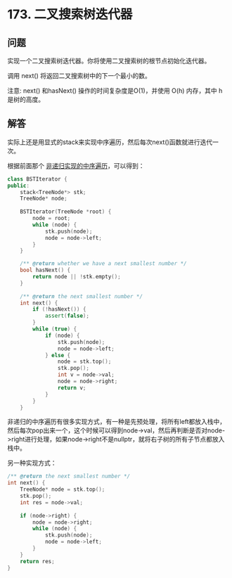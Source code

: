 # 173. 二叉搜索树迭代器

## 问题
实现一个二叉搜索树迭代器。你将使用二叉搜索树的根节点初始化迭代器。

调用 next() 将返回二叉搜索树中的下一个最小的数。

注意: next() 和hasNext() 操作的时间复杂度是O(1)，并使用 O(h) 内存，其中 h 是树的高度。

## 解答
实际上还是用显式的stack来实现中序遍历，然后每次next()函数就进行迭代一次。

根据前面那个 [非递归实现的中序遍历](https://github.com/xiebei1108/leetcode-solutions/blob/master/94_%E4%BA%8C%E5%8F%89%E6%A0%91%E7%9A%84%E4%B8%AD%E5%BA%8F%E9%81%8D%E5%8E%86.md)，可以得到：
```C++
class BSTIterator {
public:
    stack<TreeNode*> stk;
    TreeNode* node;
    
    BSTIterator(TreeNode *root) {
        node = root;
        while (node) {
            stk.push(node);
            node = node->left;
        }
    }

    /** @return whether we have a next smallest number */
    bool hasNext() {
        return node || !stk.empty();
    }
    
    /** @return the next smallest number */
    int next() {
        if (!hasNext()) {
            assert(false);
        }
        while (true) {
            if (node) {
                stk.push(node);
                node = node->left;
            } else {
                node = stk.top();
                stk.pop();
                int v = node->val;
                node = node->right;
                return v;
            }
        }
    }
```

非递归的中序遍历有很多实现方式，有一种是先预处理，将所有left都放入栈中，然后每次pop出来一个，这个时候可以得到node->val，然后再判断是否对node->right进行处理，如果node->right不是nullptr，就将右子树的所有子节点都放入栈中。

另一种实现方式：
```C++
/** @return the next smallest number */
int next() {
    TreeNode* node = stk.top();
    stk.pop();
    int res = node->val;
    
    if (node->right) {
        node = node->right;
        while (node) {
            stk.push(node);
            node = node->left;
        }
    }
    return res;
}
```